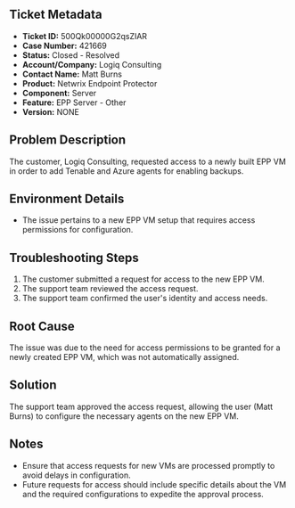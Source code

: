 ## Ticket Metadata
- **Ticket ID:** 500Qk00000G2qsZIAR
- **Case Number:** 421669
- **Status:** Closed - Resolved
- **Account/Company:** Logiq Consulting
- **Contact Name:** Matt Burns
- **Product:** Netwrix Endpoint Protector
- **Component:** Server
- **Feature:** EPP Server - Other
- **Version:** NONE

## Problem Description
The customer, Logiq Consulting, requested access to a newly built EPP VM in order to add Tenable and Azure agents for enabling backups.

## Environment Details
- The issue pertains to a new EPP VM setup that requires access permissions for configuration.

## Troubleshooting Steps
1. The customer submitted a request for access to the new EPP VM.
2. The support team reviewed the access request.
3. The support team confirmed the user's identity and access needs.

## Root Cause
The issue was due to the need for access permissions to be granted for a newly created EPP VM, which was not automatically assigned.

## Solution
The support team approved the access request, allowing the user (Matt Burns) to configure the necessary agents on the new EPP VM.

## Notes
- Ensure that access requests for new VMs are processed promptly to avoid delays in configuration.
- Future requests for access should include specific details about the VM and the required configurations to expedite the approval process.